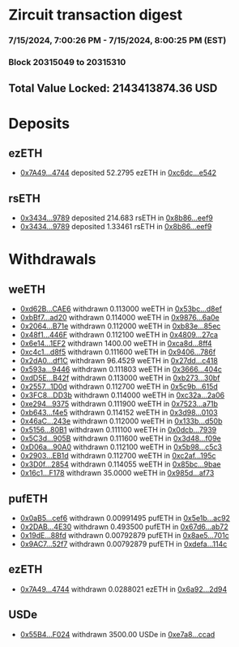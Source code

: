# Zircuit transaction digest
### 7/15/2024, 7:00:26 PM - 7/15/2024, 8:00:25 PM (EST)
### Block 20315049 to 20315310

## Total Value Locked: 2143413874.36 USD

# Deposits
## ezETH
- [0x7A49...4744](https://etherscan.io/address/0x7A493Be5c2ce014cD049Bf178a1ac0Db1B434744) deposited 52.2795 ezETH in [0xc6dc...e542](https://etherscan.io/tx/0x7A493Be5c2ce014cD049Bf178a1ac0Db1B434744)
## rsETH
- [0x3434...9789](https://etherscan.io/address/0x34349c5569e7B846c3558961552D2202760A9789) deposited 214.683 rsETH in [0x8b86...eef9](https://etherscan.io/tx/0x34349c5569e7B846c3558961552D2202760A9789)
- [0x3434...9789](https://etherscan.io/address/0x34349c5569e7B846c3558961552D2202760A9789) deposited 1.33461 rsETH in [0x8b86...eef9](https://etherscan.io/tx/0x34349c5569e7B846c3558961552D2202760A9789)
# Withdrawals
## weETH
- [0xd62B...CAE6](https://etherscan.io/address/0xd62B4e1cFCd15c0067d17C3E9FFeA5B62976CAE6) withdrawn 0.113000 weETH in [0x53bc...d8ef](https://etherscan.io/tx/0xd62B4e1cFCd15c0067d17C3E9FFeA5B62976CAE6)
- [0xbBf7...ad20](https://etherscan.io/address/0xbBf747f384BF2a961Ce4EDb7f987e4EeD156ad20) withdrawn 0.114000 weETH in [0x9876...6a0e](https://etherscan.io/tx/0xbBf747f384BF2a961Ce4EDb7f987e4EeD156ad20)
- [0x2064...B71e](https://etherscan.io/address/0x2064EcA4757460489d988f236b7b2231B568B71e) withdrawn 0.112000 weETH in [0xb83e...85ec](https://etherscan.io/tx/0x2064EcA4757460489d988f236b7b2231B568B71e)
- [0x48f1...446F](https://etherscan.io/address/0x48f1A707C9d1B0816dec4bF0Da3136e3d01B446F) withdrawn 0.112100 weETH in [0x4809...27ca](https://etherscan.io/tx/0x48f1A707C9d1B0816dec4bF0Da3136e3d01B446F)
- [0x6e14...1EF2](https://etherscan.io/address/0x6e14DaF074d36c6De61d5074064a47170CE91EF2) withdrawn 1400.00 weETH in [0xca8d...8ff4](https://etherscan.io/tx/0x6e14DaF074d36c6De61d5074064a47170CE91EF2)
- [0xc4c1...d8f5](https://etherscan.io/address/0xc4c1170C7B1e5f8A73B61a7a1373e45C93c7d8f5) withdrawn 0.111600 weETH in [0x9406...786f](https://etherscan.io/tx/0xc4c1170C7B1e5f8A73B61a7a1373e45C93c7d8f5)
- [0x2dA0...df1C](https://etherscan.io/address/0x2dA054af93D06Dc140Ef84403A67Ae7ceA89df1C) withdrawn 96.4529 weETH in [0x27dd...c418](https://etherscan.io/tx/0x2dA054af93D06Dc140Ef84403A67Ae7ceA89df1C)
- [0x593a...9446](https://etherscan.io/address/0x593a54759537AF0938Ade5eD11B8A45681d79446) withdrawn 0.111803 weETH in [0x3666...404c](https://etherscan.io/tx/0x593a54759537AF0938Ade5eD11B8A45681d79446)
- [0xdD5E...B42f](https://etherscan.io/address/0xdD5EaCE3515A24dd13fC7DB77DcbdFb514e3B42f) withdrawn 0.113000 weETH in [0xb273...30bf](https://etherscan.io/tx/0xdD5EaCE3515A24dd13fC7DB77DcbdFb514e3B42f)
- [0x2557...1D0d](https://etherscan.io/address/0x25579150F326a7e62a6EdF9f8157C76833071D0d) withdrawn 0.112700 weETH in [0x5c9b...615d](https://etherscan.io/tx/0x25579150F326a7e62a6EdF9f8157C76833071D0d)
- [0x3FC8...DD3b](https://etherscan.io/address/0x3FC805C4Bd3eCB16644292714A5DaaC06F30DD3b) withdrawn 0.114000 weETH in [0xc32a...2a06](https://etherscan.io/tx/0x3FC805C4Bd3eCB16644292714A5DaaC06F30DD3b)
- [0xe294...9375](https://etherscan.io/address/0xe294Af7585116728439D91B4e4f01b68aF5c9375) withdrawn 0.111900 weETH in [0x7523...a71b](https://etherscan.io/tx/0xe294Af7585116728439D91B4e4f01b68aF5c9375)
- [0xb643...f4e5](https://etherscan.io/address/0xb6430E7892d607EDcC62836420Bd6d831bd9f4e5) withdrawn 0.114152 weETH in [0x3d98...0103](https://etherscan.io/tx/0xb6430E7892d607EDcC62836420Bd6d831bd9f4e5)
- [0x46aC...243e](https://etherscan.io/address/0x46aC44E6EF428aF4aEcfE1B7d8DC901C78E0243e) withdrawn 0.112000 weETH in [0x133b...d50b](https://etherscan.io/tx/0x46aC44E6EF428aF4aEcfE1B7d8DC901C78E0243e)
- [0x5156...80B1](https://etherscan.io/address/0x5156504526D0824632a0aaD572fe346Af35280B1) withdrawn 0.111100 weETH in [0x0dcb...7939](https://etherscan.io/tx/0x5156504526D0824632a0aaD572fe346Af35280B1)
- [0x5C3d...905B](https://etherscan.io/address/0x5C3d162cB9b64f423243627D439e6e136673905B) withdrawn 0.111600 weETH in [0x3d48...f09e](https://etherscan.io/tx/0x5C3d162cB9b64f423243627D439e6e136673905B)
- [0xD06a...90A0](https://etherscan.io/address/0xD06a91F9A3805d74E70183B774076600C80490A0) withdrawn 0.112100 weETH in [0x5b98...c5c3](https://etherscan.io/tx/0xD06a91F9A3805d74E70183B774076600C80490A0)
- [0x2903...EB1d](https://etherscan.io/address/0x290336f9C21f65c6777B36B8658f55CBa910EB1d) withdrawn 0.112700 weETH in [0xc2af...195c](https://etherscan.io/tx/0x290336f9C21f65c6777B36B8658f55CBa910EB1d)
- [0x3D0f...2854](https://etherscan.io/address/0x3D0fB5167453157A9221f0c84281e84468882854) withdrawn 0.114055 weETH in [0x85bc...9bae](https://etherscan.io/tx/0x3D0fB5167453157A9221f0c84281e84468882854)
- [0x16c1...F178](https://etherscan.io/address/0x16c13e2Ce345B46C2F3d0317441cb17d0c3BF178) withdrawn 35.0000 weETH in [0x985d...af73](https://etherscan.io/tx/0x16c13e2Ce345B46C2F3d0317441cb17d0c3BF178)
## pufETH
- [0x0aB5...cef6](https://etherscan.io/address/0x0aB5a7AA8737A91262Cd37585B6feC963cdccef6) withdrawn 0.00991495 pufETH in [0x5e1b...ac92](https://etherscan.io/tx/0x0aB5a7AA8737A91262Cd37585B6feC963cdccef6)
- [0x2DAB...4E30](https://etherscan.io/address/0x2DABb0F4e67ccCB958b7572d7A78bbDB73Bd4E30) withdrawn 0.493500 pufETH in [0x67d6...ab72](https://etherscan.io/tx/0x2DABb0F4e67ccCB958b7572d7A78bbDB73Bd4E30)
- [0x19dE...88fd](https://etherscan.io/address/0x19dE08402C8C6D3f849501030303Ded0EC6B88fd) withdrawn 0.00792879 pufETH in [0x8ae5...701c](https://etherscan.io/tx/0x19dE08402C8C6D3f849501030303Ded0EC6B88fd)
- [0x9AC7...52f7](https://etherscan.io/address/0x9AC779Ab42e97Eaaddca5b658e916670f02d52f7) withdrawn 0.00792879 pufETH in [0xdefa...114c](https://etherscan.io/tx/0x9AC779Ab42e97Eaaddca5b658e916670f02d52f7)
## ezETH
- [0x7A49...4744](https://etherscan.io/address/0x7A493Be5c2ce014cD049Bf178a1ac0Db1B434744) withdrawn 0.0288021 ezETH in [0x6a92...2d94](https://etherscan.io/tx/0x7A493Be5c2ce014cD049Bf178a1ac0Db1B434744)
## USDe
- [0x55B4...F024](https://etherscan.io/address/0x55B41331fC4aD1f659BB4b1C963B4ed90ff2F024) withdrawn 3500.00 USDe in [0xe7a8...ccad](https://etherscan.io/tx/0x55B41331fC4aD1f659BB4b1C963B4ed90ff2F024)
